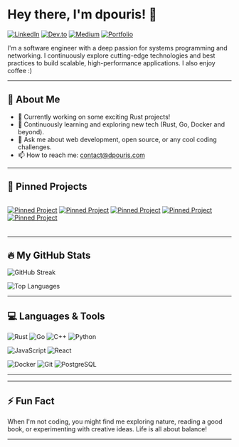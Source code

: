 # Hey there, I'm dpouris! 👋

[![LinkedIn](https://img.shields.io/badge/LinkedIn-Connect-blue?style=for-the-badge&logo=linkedin)](https://www.linkedin.com/in/dpouris)
[![Dev.to](https://img.shields.io/badge/Dev.to-Follow-blue?style=for-the-badge&logo=dev.to)](https://dev.to/dpouris)
[![Medium](https://img.shields.io/badge/Medium-Follow-blue?style=for-the-badge&logo=medium)](https://medium.com/@jimpouris0)
[![Portfolio](https://img.shields.io/badge/Portfolio-View-blue?style=for-the-badge&logo=go)](https://dpouris.com)
<!-- [![Website](https://img.shields.io/badge/Website-Visit-blue?style=for-the-badge&logo=html5)](https://dpouris.com) -->

I'm a software engineer with a deep passion for systems programming and networking. I continuously explore cutting-edge technologies and best practices to build scalable, high-performance applications. I also enjoy coffee :)

---

## 🚀 About Me

- 🔭 Currently working on some exciting Rust projects!
- 🌱 Continuously learning and exploring new tech (Rust, Go, Docker and beyond).
- 💬 Ask me about web development, open source, or any cool coding challenges.
- 📫 How to reach me: [contact@dpouris.com](mailto:contact@dpouris.com)

---

## 📌 Pinned Projects
<div style="width: 100%;display: flex;flex-direction: column;justify-content: space-between;align-items: center;margin-bottom: 20px;">

  [![Pinned Project](https://denvercoder1-github-readme-stats.vercel.app/api/pin/?username=dpouris&repo=goster&theme=radical&title_color=F85D7F&hide_border=false&icon_color=F8D866&show_icons=false)](https://github.com/dpouris/{goster})
  [![Pinned Project](https://denvercoder1-github-readme-stats.vercel.app/api/pin/?username=dpouris&repo=rs-docker&theme=radical&title_color=F85D7F&hide_border=false&icon_color=F8D866&show_icons=false)](https://github.com/dpouris/{rs-docker})
  [![Pinned Project](https://denvercoder1-github-readme-stats.vercel.app/api/pin/?username=dpouris&repo=interm&theme=radical&title_color=F85D7F&hide_border=false&icon_color=F8D866&show_icons=false)](https://github.com/dpouris/{interm})
  [![Pinned Project](https://denvercoder1-github-readme-stats.vercel.app/api/pin/?username=dpouris&repo=vita&theme=radical&title_color=F85D7F&hide_border=false&icon_color=F8D866&show_icons=false)](https://github.com/dpouris/{vita})
  [![Pinned Project](https://denvercoder1-github-readme-stats.vercel.app/api/pin/?username=dpouris&repo=titan&theme=radical&title_color=F85D7F&hide_border=false&icon_color=F8D866&show_icons=false)](https://github.com/dpouris/{titan})
</div>

---

## 🔥 My GitHub Stats

  <!-- GitHub Stats Card -->
  <!-- ![GitHub Stats](https://github-readme-stats.vercel.app/api?username=dpouris&show_icons=true&include_all_commits=true&count_private=true&theme=radical&hide_border=false&&title_color=F85D7F&icon_color=F8D866) -->
  
  <!-- GitHub Streak Card -->
  ![GitHub Streak](https://github-readme-streak-stats-eight.vercel.app/?user=dpouris&theme=radical&hide_border=false&short_numbers=true)
  
  <!-- Top Languages Card -->
  ![Top Languages](https://github-readme-stats.vercel.app/api/top-langs/?username=dpouris&layout=compact&theme=radical)


---


## 💻 Languages & Tools

![Rust](https://img.shields.io/badge/Rust-000000?style=for-the-badge&logo=rust&logoColor=white)
![Go](https://img.shields.io/badge/Go-00ADD8?style=for-the-badge&logo=go&logoColor=white)
![C++](https://img.shields.io/badge/C++-00599C?style=for-the-badge&logo=c%2B%2B&logoColor=white)
![Python](https://img.shields.io/badge/Python-3776AB?style=for-the-badge&logo=python&logoColor=white)

![JavaScript](https://img.shields.io/badge/JavaScript-F7DF1E?style=for-the-badge&logo=javascript&logoColor=black)
![React](https://img.shields.io/badge/React-20232A?style=for-the-badge&logo=react&logoColor=61DAFB)

![Docker](https://img.shields.io/badge/Docker-2496ED?style=for-the-badge&logo=docker&logoColor=white)
![Git](https://img.shields.io/badge/Git-F05032?style=for-the-badge&logo=git&logoColor=white)
![PostgreSQL](https://img.shields.io/badge/PostgreSQL-336791?style=for-the-badge&logo=postgresql&logoColor=white)


---

<!--START_SECTION:activity-->

---

## ⚡ Fun Fact

When I'm not coding, you might find me exploring nature, reading a good book, or experimenting with creative ideas. Life is all about balance!

---
